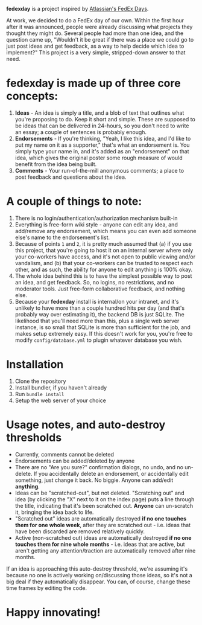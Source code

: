 **fedexday** is a project inspired by [Atlassian's FedEx Days](http://confluence.atlassian.com/display/DEV/Atlassian+FedEx+Days).

At work, we decided to do a FedEx day of our own. Within the first hour after it was announced, people were already discussing what projects they thought they might do. Several people had more than one idea, and the question came up, "Wouldn't it be great if there was a place we could go to just post ideas and get feedback, as a way to help decide which idea to implement?" This project is a very simple, stripped-down answer to that need.

**fedexday** is made up of three core concepts:
===============================================

1. **Ideas** - An idea is simply a title, and a blob of text that outlines what you're proposing to do. Keep it short and simple. These are supposed to be ideas that can be delivered in 24-hours, so you don't need to write an essay; a couple of sentences is probably enough.
2. **Endorsements** - If you're thinking, "Yeah, I like this idea, and I'd like to put my name on it as a supporter," that's what an endorsement is. You simply type your name in, and it's added as an "endorsement" on that idea, which gives the original poster some rough measure of would benefit from the idea being built.
3. **Comments** - Your run-of-the-mill anonymous comments; a place to post feedback and questions about the idea.

A couple of things to note:
===========================

1. There is no login/authentication/authorization mechanism built-in
2. Everything is free-form wiki style - anyone can edit any idea, and add/remove any endorsement, which means you can even add someone else's name to the endorsement's list.
3. Because of points `1` and `2`, it is pretty much assumed that (a) if you use this project, that you're going to host it on an internal server where only your co-workers have access, and it's not open to public viewing and/or vandalism, and (b) that your co-workers can be trusted to respect each other, and as such, the ability for anyone to edit anything is 100% okay.
4. The whole idea behind this is to have the simplest possible way to post an idea, and get feedback. So, no logins, no restrictions, and no moderator tools. Just free-form collaborative feedback, and nothing else.
5. Because your **fedexday** install is internal/on your intranet, and it's unlikely to have more than a couple hundred hits per day (and that's probably way over estimating it), the backend DB is just SQLite. The likelihood that you'll need more than this, plus a single web server instance, is so small that SQLite is more than sufficient for the job, and makes setup extremely easy. If this doesn't work for you, you're free to modify `config/database.yml` to plugin whatever database you wish.

Installation
============

1. Clone the repository
2. Install bundler, if you haven't already
3. Run `bundle install`
4. Setup the web server of your choice

Usage notes, and auto-destroy thresholds
========================================

* Currently, comments cannot be deleted
* Endorsements can be added/deleted by anyone
* There are no "Are you sure?" confirmation dialogs, no undo, and no un-delete. If you accidentally delete an endorsement, or accidentally edit something, just change it back. No biggie. Anyone can add/edit **anything**.
* Ideas can be "scratched-out", but not deleted. "Scratching out" and idea (by clicking the "X" next to it on the index page) puts a line through the title, indicating that it's been scratched out. **Anyone** can un-scratch it, bringing the idea back to life.
* "Scratched out" ideas are automatically destroyed **if no one touches them for one whole week**, after they are scratched out - i.e. ideas that have been discarded are removed relatively quickly.
* Active (non-scratched out) ideas are automatically destroyed **if no one touches them for nine whole months** - i.e. ideas that are active, but aren't getting any attention/traction are automatically removed after nine months.

If an idea is approaching this auto-destroy threshold, we're assuming it's because no one is actively working on/discussing those ideas, so it's not a big deal if they automatically disappear. You can, of course, change these time frames by editing the code.

Happy innovating!
=================